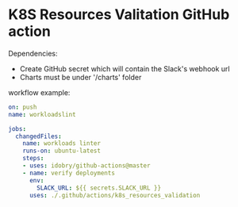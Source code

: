 # K8S Resources Valitation GitHub action

Dependencies:
* Create GitHub secret which will contain the Slack's webhook url
* Charts must be under '/charts' folder

workflow example:

```yaml
on: push
name: workloadslint

jobs:
  changedFiles:
    name: workloads linter
    runs-on: ubuntu-latest
    steps:
    - uses: idobry/github-actions@master
    - name: verify deployments
      env:
        SLACK_URL: ${{ secrets.SLACK_URL }}
      uses: ./.github/actions/k8s_resources_validation
```
